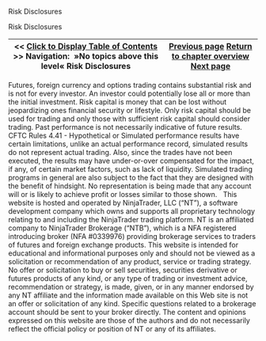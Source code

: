 ﻿
Risk Disclosures

Risk Disclosures

| << [Click to Display Table of Contents](risk_disclosures.md) >> **Navigation:**   »No topics above this level«   Risk Disclosures | [Previous page](8_0_1_0-1.md) [Return to chapter overview](welcome-1.md) [Next page](risks_of_electronic_trading_wi-1.md) |
| --- | --- |
Futures, foreign currency and options trading contains substantial risk and is not for every investor. An investor could potentially lose all or more than the initial investment. Risk capital is money that can be lost without jeopardizing ones financial security or lifestyle. Only risk capital should be used for trading and only those with sufficient risk capital should consider trading. Past performance is not necessarily indicative of future results.
 
CFTC Rules 4.41 - Hypothetical or Simulated performance results have certain limitations, unlike an actual performance record, simulated results do not represent actual trading. Also, since the trades have not been executed, the results may have under-or-over compensated for the impact, if any, of certain market factors, such as lack of liquidity. Simulated trading programs in general are also subject to the fact that they are designed with the benefit of hindsight. No representation is being made that any account will or is likely to achieve profit or losses similar to those shown.
 
This website is hosted and operated by NinjaTrader, LLC (“NT”), a software development company which owns and supports all proprietary technology relating to and including the NinjaTrader trading platform. NT is an affiliated company to NinjaTrader Brokerage (“NTB”), which is a NFA registered introducing broker (NFA #0339976) providing brokerage services to traders of futures and foreign exchange products. This website is intended for educational and informational purposes only and should not be viewed as a solicitation or recommendation of any product, service or trading strategy. No offer or solicitation to buy or sell securities, securities derivative or futures products of any kind, or any type of trading or investment advice, recommendation or strategy, is made, given, or in any manner endorsed by any NT affiliate and the information made available on this Web site is not an offer or solicitation of any kind. Specific questions related to a brokerage account should be sent to your broker directly. The content and opinions expressed on this website are those of the authors and do not necessarily reflect the official policy or position of NT or any of its affiliates.

